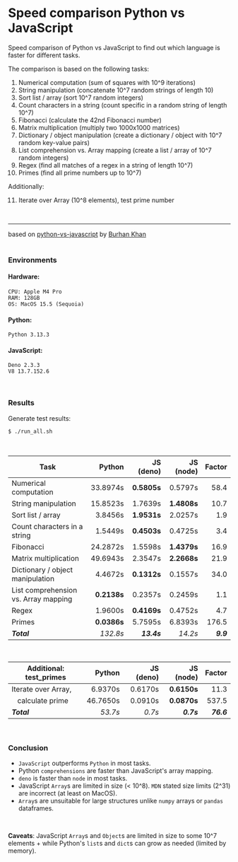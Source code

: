 # Speed comparison Python vs JavaScript

Speed comparison of Python vs JavaScript to find out which language is faster
for different tasks.

The comparison is based on the following tasks:

1. Numerical computation (sum of squares with 10^9 iterations)
1. String manipulation (concatenate 10^7 random strings of length 10)
1. Sort list / array (sort 10^7 random integers)
1. Count characters in a string (count specific in a random string of length
   10^7)
1. Fibonacci (calculate the 42nd Fibonacci number)
1. Matrix multiplication (multiply two 1000x1000 matrices)
1. Dictionary / object manipulation (create a dictionary / object with 10^7
   random key-value pairs)
1. List comprehension vs. Array mapping (create a list / array of 10^7 random
   integers)
1. Regex (find all matches of a regex in a string of length 10^7)
1. Primes (find all prime numbers up to 10^7)

Additionally:

11. Iterate over Array (10^8 elements), test prime number

<br><hr> based on
[python-vs-javascript](https://medium.com/@burhan-khan/python-vs-javascript-a-performance-comparison-through-code-examples-ed1b379fbff7)
by [Burhan Khan](https://medium.com/@burhan-khan)
<br><br>

### Environments

#### Hardware:

    CPU: Apple M4 Pro
    RAM: 128GB
    OS: MacOS 15.5 (Sequoia)

#### Python:

    Python 3.13.3

#### JavaScript:

    Deno 2.3.3
    V8 13.7.152.6

<br>

### Results

Generate test results:

```bash
$ ./run_all.sh
```

<br>

| Task                                 |      Python |   JS (deno) |   JS (node) |    Factor |
| ------------------------------------ | ----------: | ----------: | ----------: | --------: |
| Numerical computation                |    33.8974s | **0.5805s** |     0.5797s |      58.4 |
| String manipulation                  |    15.8523s |     1.7639s | **1.4808s** |      10.7 |
| Sort list / array                    |     3.8456s | **1.9531s** |     2.0257s |       1.9 |
| Count characters in a string         |     1.5449s | **0.4503s** |     0.4725s |       3.4 |
| Fibonacci                            |    24.2872s |     1.5598s | **1.4379s** |      16.9 |
| Matrix multiplication                |    49.6943s |     2.3547s | **2.2668s** |      21.9 |
| Dictionary / object manipulation     |     4.4672s | **0.1312s** |     0.1557s |      34.0 |
| List comprehension vs. Array mapping | **0.2138s** |     0.2357s |     0.2459s |       1.1 |
| Regex                                |     1.9600s | **0.4169s** |     0.4752s |       4.7 |
| Primes                               | **0.0386s** |     5.7595s |     6.8393s |     176.5 |
| _**Total**_                          |    _132.8s_ | _**13.4s**_ |     _14.2s_ | _**9.9**_ |

<br>

| Additional: test_primes           |   Python | JS (deno) |   JS (node) |     Factor |
| --------------------------------- | -------: | --------: | ----------: | ---------: |
| Iterate over Array,               |  6.9370s |   0.6170s | **0.6150s** |       11.3 |
| &nbsp;&nbsp;&nbsp;calculate prime | 46.7650s |   0.0910s | **0.0870s** |      537.5 |
| _**Total**_                       |  _53.7s_ |    _0.7s_ |  _**0.7s**_ | _**76.6**_ |

<br>

### Conclusion

- `JavaScript` outperforms `Python` in most tasks.
- Python `comprehensions` are faster than JavaScript's array mapping.
- `deno` is faster than `node` in most tasks.
- JavaScript `Array`s are limited in size (< 10^8). `MDN` stated size limits (2^31) are incorrect (at least on MacOS).
- `Array`s are unsuitable for large structures unlike `numpy` arrays or `pandas` dataframes.

<br>

**Caveats**: JavaScript `Array`s and `Object`s are limited in size to some 10^7
elements + while Python's `list`s and `dict`s can grow as needed (limited by
memory).

